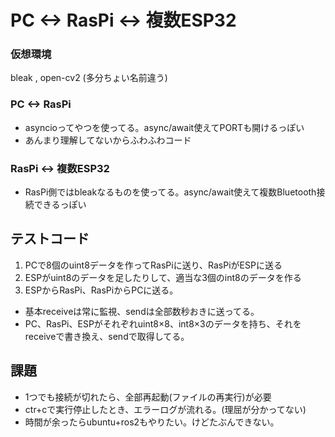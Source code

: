 # PC <-> RasPi <-> 複数ESP32
### 仮想環境
bleak , open-cv2 (多分ちょい名前違う)
### PC <-> RasPi
- asyncioってやつを使ってる。async/await使えてPORTも開けるっぽい
- あんまり理解してないからふわふわコード

### RasPi <-> 複数ESP32
- RasPi側ではbleakなるものを使ってる。async/await使えて複数Bluetooth接続できるっぽい

## テストコード
1. PCで8個のuint8データを作ってRasPiに送り、RasPiがESPに送る
2. ESPがuint8のデータを足したりして、適当な3個のint8のデータを作る
3. ESPからRasPi、RasPiからPCに送る。

- 基本receiveは常に監視、sendは全部数秒おきに送ってる。
- PC、RasPi、ESPがそれぞれuint8×8、int8×3のデータを持ち、それをreceiveで書き換え、sendで取得してる。

## 課題
- 1つでも接続が切れたら、全部再起動(ファイルの再実行)が必要
- ctr+cで実行停止したとき、エラーログが流れる。(理屈が分かってない)
- 時間が余ったらubuntu+ros2もやりたい。けどたぶんできない。
